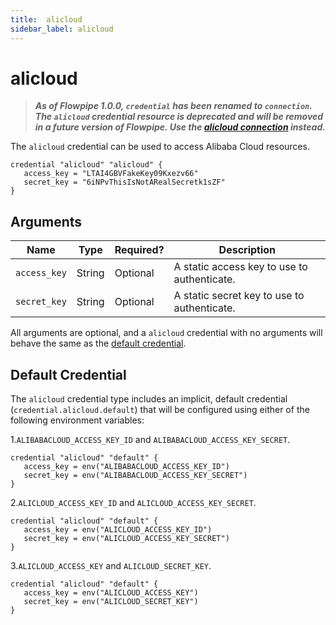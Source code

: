 ```yaml
---
title:  alicloud
sidebar_label: alicloud
---
```


# alicloud

> ***As of Flowpipe 1.0.0, `credential` has been renamed to `connection`.  The `alicloud` credential resource is deprecated and will be removed in a future version of Flowpipe. Use the [alicloud connection](/docs/reference/config-files/connection/alicloud) instead.***


The `alicloud` credential can be used to access Alibaba Cloud resources.

```hcl
credential "alicloud" "alicloud" {
   access_key = "LTAI4GBVFakeKey09Kxezv66"
   secret_key = "6iNPvThisIsNotARealSecretk1sZF"
}
```

## Arguments

| Name             | Type    | Required?| Description
|------------------|---------|----------|-------------------
| `access_key`     |  String | Optional | A static access key to use to authenticate.
| `secret_key`     |  String | Optional | A static secret key to use to authenticate.

All arguments are optional, and a `alicloud` credential with no arguments will behave the same as the [default credential](#default-credential).

## Default Credential

The `alicloud` credential type includes an implicit, default credential (`credential.alicloud.default`) that will be configured using either of the following environment variables:

1.`ALIBABACLOUD_ACCESS_KEY_ID` and `ALIBABACLOUD_ACCESS_KEY_SECRET`.

```hcl
credential "alicloud" "default" {
   access_key = env("ALIBABACLOUD_ACCESS_KEY_ID")
   secret_key = env("ALIBABACLOUD_ACCESS_KEY_SECRET")
}
```

2.`ALICLOUD_ACCESS_KEY_ID` and `ALICLOUD_ACCESS_KEY_SECRET`.

```hcl
credential "alicloud" "default" {
   access_key = env("ALICLOUD_ACCESS_KEY_ID")
   secret_key = env("ALICLOUD_ACCESS_KEY_SECRET")
}
```

3.`ALICLOUD_ACCESS_KEY` and `ALICLOUD_SECRET_KEY`.

```hcl
credential "alicloud" "default" {
   access_key = env("ALICLOUD_ACCESS_KEY")
   secret_key = env("ALICLOUD_SECRET_KEY")
}
```
